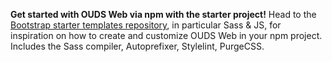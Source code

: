 **Get started with OUDS Web via npm with the starter project!**
Head to the [Bootstrap starter templates repository]([[docsref:/examples#starters]]), in particular Sass & JS, for inspiration on how to create and customize OUDS Web in your npm project. Includes the Sass compiler, Autoprefixer, Stylelint, PurgeCSS.
